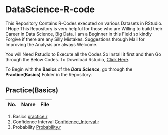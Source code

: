 # DataScience-R-code

This Repository Contains R-Codes executed on various Datasets in RStudio. I Hope This Repository is very helpful for those who are Willing to build their Career in Data Science, Big Data. I am a Beginner in this Field so kindly Forgive if there are any Silly Mistakes. Suggestions through Mail for Improving the Analysis are always Welcome.

You will Need Rstudio to Execute all the Codes So Install it first and then Go through the Below Codes.
To Download Rstudio, [Click Here](https://rstudio.com/products/rstudio/download/).

To Begin with the **Basics** of the **_Data Science_**, go through the **Practice(Basics)** Folder in the Repository.

## Practice(Basics)

| No. | Name | File |
| --- | --- | --- |
 1. Basics [practice.r](https://https://github.com/mandarmakhi/DataScience-R-code/blob/master/1.%20Practice/Other/prac.R)  
 2.  Confidence Interval  [Confidence_Interval.r](https://https://github.com/mandarmakhi/DataScience-R-code/blob/master/1.%20Practice/Other/confidence_interval.R) 
 3.  Probability  [Probability.r](https://https://github.com/mandarmakhi/DataScience-R-code/blob/master/1.%20Practice/Other/Probability.r)  
